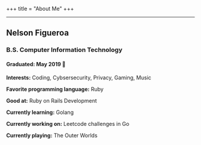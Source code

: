 +++
title = "About Me"
+++

---

## Nelson Figueroa
### B.S. Computer Information Technology
#### Graduated: May 2019 :tada:

**Interests:** Coding, Cybsersecurity, Privacy, Gaming, Music

**Favorite programming language:** Ruby

**Good at:** Ruby on Rails Development

**Currently learning:** Golang

**Currently working on:** Leetcode challenges in Go

**Currently playing:** The Outer Worlds